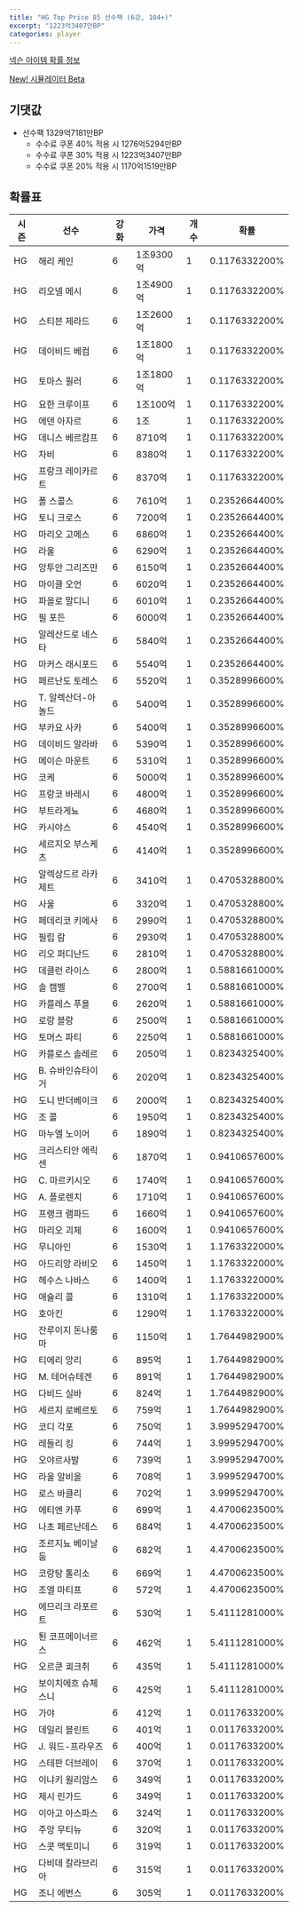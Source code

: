 ```yaml
---
title: "HG Top Price 85 선수팩 (6강, 104+)"
excerpt: "1223억3407만BP"
categories: player
---
```

[넥슨 아이템 확률 정보](http://iteminfo.nexon.com/probability/fco?sn=7523)

[New! 시뮬레이터 Beta](/simulator/7523)
## 기댓값
- 선수팩 1329억7181만BP
  - 수수료 쿠폰 40% 적용 시 1276억5294만BP
  - 수수료 쿠폰 30% 적용 시 1223억3407만BP
  - 수수료 쿠폰 20% 적용 시 1170억1519만BP


## 확률표

|시즌|선수|강화|가격|개수|확률|
|---|---|---|---|---|---|
|HG|해리 케인|6|1조9300억|1|0.1176332200%|
|HG|리오넬 메시|6|1조4900억|1|0.1176332200%|
|HG|스티븐 제라드|6|1조2600억|1|0.1176332200%|
|HG|데이비드 베컴|6|1조1800억|1|0.1176332200%|
|HG|토마스 뮐러|6|1조1800억|1|0.1176332200%|
|HG|요한 크루이프|6|1조100억|1|0.1176332200%|
|HG|에덴 아자르|6|1조|1|0.1176332200%|
|HG|데니스 베르캄프|6|8710억|1|0.1176332200%|
|HG|차비|6|8380억|1|0.1176332200%|
|HG|프랑크 레이카르트|6|8370억|1|0.1176332200%|
|HG|폴 스콜스|6|7610억|1|0.2352664400%|
|HG|토니 크로스|6|7200억|1|0.2352664400%|
|HG|마리오 고메스|6|6860억|1|0.2352664400%|
|HG|라울|6|6290억|1|0.2352664400%|
|HG|앙투안 그리즈만|6|6150억|1|0.2352664400%|
|HG|마이클 오언|6|6020억|1|0.2352664400%|
|HG|파올로 말디니|6|6010억|1|0.2352664400%|
|HG|필 포든|6|6000억|1|0.2352664400%|
|HG|알레산드로 네스타|6|5840억|1|0.2352664400%|
|HG|마커스 래시포드|6|5540억|1|0.2352664400%|
|HG|페르난도 토레스|6|5520억|1|0.3528996600%|
|HG|T. 알렉산더-아놀드|6|5400억|1|0.3528996600%|
|HG|부카요 사카|6|5400억|1|0.3528996600%|
|HG|데이비드 알라바|6|5390억|1|0.3528996600%|
|HG|메이슨 마운트|6|5310억|1|0.3528996600%|
|HG|코케|6|5000억|1|0.3528996600%|
|HG|프랑코 바레시|6|4800억|1|0.3528996600%|
|HG|부트라게뇨|6|4680억|1|0.3528996600%|
|HG|카시야스|6|4540억|1|0.3528996600%|
|HG|세르지오 부스케츠|6|4140억|1|0.3528996600%|
|HG|알렉상드르 라카제트|6|3410억|1|0.4705328800%|
|HG|사울|6|3320억|1|0.4705328800%|
|HG|페데리코 키에사|6|2990억|1|0.4705328800%|
|HG|필립 람|6|2930억|1|0.4705328800%|
|HG|리오 퍼디난드|6|2810억|1|0.4705328800%|
|HG|데클런 라이스|6|2800억|1|0.5881661000%|
|HG|솔 캠벨|6|2700억|1|0.5881661000%|
|HG|카를레스 푸욜|6|2620억|1|0.5881661000%|
|HG|로랑 블랑|6|2500억|1|0.5881661000%|
|HG|토머스 파티|6|2250억|1|0.5881661000%|
|HG|카를로스 솔레르|6|2050억|1|0.8234325400%|
|HG|B. 슈바인슈타이거|6|2020억|1|0.8234325400%|
|HG|도니 반더베이크|6|2000억|1|0.8234325400%|
|HG|조 콜|6|1950억|1|0.8234325400%|
|HG|마누엘 노이어|6|1890억|1|0.8234325400%|
|HG|크리스티안 에릭센|6|1870억|1|0.9410657600%|
|HG|C. 마르키시오|6|1740억|1|0.9410657600%|
|HG|A. 플로렌치|6|1710억|1|0.9410657600%|
|HG|프랭크 램파드|6|1660억|1|0.9410657600%|
|HG|마리오 괴체|6|1600억|1|0.9410657600%|
|HG|무니아인|6|1530억|1|1.1763322000%|
|HG|아드리앙 라비오|6|1450억|1|1.1763322000%|
|HG|헤수스 나바스|6|1400억|1|1.1763322000%|
|HG|애슐리 콜|6|1310억|1|1.1763322000%|
|HG|호아킨|6|1290억|1|1.1763322000%|
|HG|잔루이지 돈나룸마|6|1150억|1|1.7644982900%|
|HG|티에리 앙리|6|895억|1|1.7644982900%|
|HG|M. 테어슈테겐|6|891억|1|1.7644982900%|
|HG|다비드 실바|6|824억|1|1.7644982900%|
|HG|세르지 로베르토|6|759억|1|1.7644982900%|
|HG|코디 각포|6|750억|1|3.9995294700%|
|HG|레들리 킹|6|744억|1|3.9995294700%|
|HG|오야르사발|6|739억|1|3.9995294700%|
|HG|라울 알비올|6|708억|1|3.9995294700%|
|HG|로스 바클리|6|702억|1|3.9995294700%|
|HG|에티엔 카푸|6|699억|1|4.4700623500%|
|HG|나초 페르난데스|6|684억|1|4.4700623500%|
|HG|조르지뇨 베이날둠|6|682억|1|4.4700623500%|
|HG|코랑탕 톨리소|6|669억|1|4.4700623500%|
|HG|조엘 마티프|6|572억|1|4.4700623500%|
|HG|에므리크 라포르트|6|530억|1|5.4111281000%|
|HG|퇸 코프메이너르스|6|462억|1|5.4111281000%|
|HG|오르쿤 쾨크취|6|435억|1|5.4111281000%|
|HG|보이치에흐 슈체스니|6|425억|1|5.4111281000%|
|HG|가야|6|412억|1|0.0117633200%|
|HG|데일리 블린트|6|401억|1|0.0117633200%|
|HG|J. 워드-프라우즈|6|400억|1|0.0117633200%|
|HG|스테판 더브레이|6|370억|1|0.0117633200%|
|HG|이냐키 윌리암스|6|349억|1|0.0117633200%|
|HG|제시 린가드|6|349억|1|0.0117633200%|
|HG|이아고 아스파스|6|324억|1|0.0117633200%|
|HG|주앙 무티뉴|6|320억|1|0.0117633200%|
|HG|스콧 맥토미니|6|319억|1|0.0117633200%|
|HG|다비데 칼라브리아|6|315억|1|0.0117633200%|
|HG|조니 에번스|6|305억|1|0.0117633200%|
